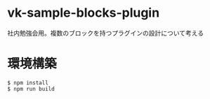 # vk-sample-blocks-plugin
社内勉強会用。複数のブロックを持つプラグインの設計について考える

# 環境構築
```
$ npm install
$ npm run build
```
